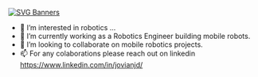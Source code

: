 [![SVG Banners](https://svg-banners.vercel.app/api?type=textBox&text1=Hey%20There%20I'm%20Jovian🤖&width=1000&height=400)](https://github.com/Akshay090/svg-banners)
- 👀 I’m interested in robotics ...
- 🌱 I’m currently working as a Robotics Engineer building mobile robots.
- 💞️ I’m looking to collaborate on mobile robotics projects.
- 📫 For any colaborations please reach out on linkedin https://www.linkedin.com/in/jovianjd/

